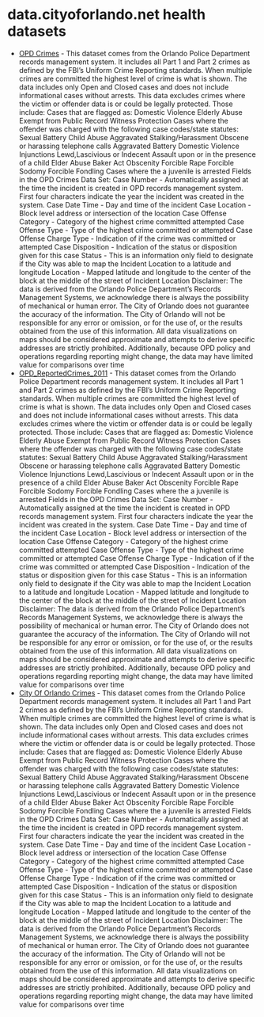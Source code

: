 # data.cityoforlando.net health datasets
* [OPD Crimes](https://data.cityoforlando.net/d/4y9m-jbmz) - This dataset comes from the Orlando Police Department records management system. It includes all Part 1 and Part 2 crimes as defined by the FBI’s Uniform Crime Reporting standards. When multiple crimes are committed the highest level of crime is what is shown. The data includes only Open and Closed cases and does not include informational cases without arrests. This data excludes crimes where the victim or offender data is or could be legally protected. Those include: Cases that are flagged as: Domestic Violence Elderly Abuse Exempt from Public Record Witness Protection Cases where the offender was charged with the following case codes/state statutes: Sexual Battery Child Abuse Aggravated Stalking/Harassment Obscene or harassing telephone calls Aggravated Battery Domestic Violence Injunctions Lewd,Lascivious or Indecent Assault upon or in the presence of a child Elder Abuse Baker Act Obscenity Forcible Rape Forcible Sodomy Forcible Fondling Cases where the a juvenile is arrested Fields in the OPD Crimes Data Set: Case Number - Automatically assigned at the time the incident is created in OPD records management system. First four characters indicate the year the incident was created in the system. Case Date Time - Day and time of the incident Case Location - Block level address or intersection of the location Case Offense Category - Category of the highest crime committed attempted Case Offense Type - Type of the highest crime committed or attempted Case Offense Charge Type - Indication of if the crime was committed or attempted Case Disposition - Indication of the status or disposition given for this case Status - This is an information only field to designate if the City was able to map the Incident Location to a latitude and longitude Location - Mapped latitude and longitude to the center of the block at the middle of the street of Incident Location Disclaimer: The data is derived from the Orlando Police Department’s Records Management Systems, we acknowledge there is always the possibility of mechanical or human error. The City of Orlando does not guarantee the accuracy of the information. The City of Orlando will not be responsible for any error or omission, or for the use of, or the results obtained from the use of this information. All data visualizations on maps should be considered approximate and attempts to derive specific addresses are strictly prohibited. Additionally, because OPD policy and operations regarding reporting might change, the data may have limited value for comparisons over time
* [OPD_ReportedCrimes_2011](https://data.cityoforlando.net/d/rp47-md65) - This dataset comes from the Orlando Police Department records management system. It includes all Part 1 and Part 2 crimes as defined by the FBI’s Uniform Crime Reporting standards. When multiple crimes are committed the highest level of crime is what is shown. The data includes only Open and Closed cases and does not include informational cases without arrests. This data excludes crimes where the victim or offender data is or could be legally protected. Those include: Cases that are flagged as: Domestic Violence Elderly Abuse Exempt from Public Record Witness Protection Cases where the offender was charged with the following case codes/state statutes: Sexual Battery Child Abuse Aggravated Stalking/Harassment Obscene or harassing telephone calls Aggravated Battery Domestic Violence Injunctions Lewd,Lascivious or Indecent Assault upon or in the presence of a child Elder Abuse Baker Act Obscenity Forcible Rape Forcible Sodomy Forcible Fondling Cases where the a juvenile is arrested Fields in the OPD Crimes Data Set: Case Number - Automatically assigned at the time the incident is created in OPD records management system. First four characters indicate the year the incident was created in the system. Case Date Time - Day and time of the incident Case Location - Block level address or intersection of the location Case Offense Category - Category of the highest crime committed attempted Case Offense Type - Type of the highest crime committed or attempted Case Offense Charge Type - Indication of if the crime was committed or attempted Case Disposition - Indication of the status or disposition given for this case Status - This is an information only field to designate if the City was able to map the Incident Location to a latitude and longitude Location - Mapped latitude and longitude to the center of the block at the middle of the street of Incident Location Disclaimer: The data is derived from the Orlando Police Department’s Records Management Systems, we acknowledge there is always the possibility of mechanical or human error. The City of Orlando does not guarantee the accuracy of the information. The City of Orlando will not be responsible for any error or omission, or for the use of, or the results obtained from the use of this information. All data visualizations on maps should be considered approximate and attempts to derive specific addresses are strictly prohibited. Additionally, because OPD policy and operations regarding reporting might change, the data may have limited value for comparisons over time
* [City Of Orlando Crimes](https://data.cityoforlando.net/d/hm2t-fd4m) - This dataset comes from the Orlando Police Department records management system. It includes all Part 1 and Part 2 crimes as defined by the FBI’s Uniform Crime Reporting standards. When multiple crimes are committed the highest level of crime is what is shown. The data includes only Open and Closed cases and does not include informational cases without arrests. This data excludes crimes where the victim or offender data is or could be legally protected. Those include: Cases that are flagged as: Domestic Violence Elderly Abuse Exempt from Public Record Witness Protection Cases where the offender was charged with the following case codes/state statutes: Sexual Battery Child Abuse Aggravated Stalking/Harassment Obscene or harassing telephone calls Aggravated Battery Domestic Violence Injunctions Lewd,Lascivious or Indecent Assault upon or in the presence of a child Elder Abuse Baker Act Obscenity Forcible Rape Forcible Sodomy Forcible Fondling Cases where the a juvenile is arrested Fields in the OPD Crimes Data Set: Case Number - Automatically assigned at the time the incident is created in OPD records management system. First four characters indicate the year the incident was created in the system. Case Date Time - Day and time of the incident Case Location - Block level address or intersection of the location Case Offense Category - Category of the highest crime committed attempted Case Offense Type - Type of the highest crime committed or attempted Case Offense Charge Type - Indication of if the crime was committed or attempted Case Disposition - Indication of the status or disposition given for this case Status - This is an information only field to designate if the City was able to map the Incident Location to a latitude and longitude Location - Mapped latitude and longitude to the center of the block at the middle of the street of Incident Location Disclaimer: The data is derived from the Orlando Police Department’s Records Management Systems, we acknowledge there is always the possibility of mechanical or human error. The City of Orlando does not guarantee the accuracy of the information. The City of Orlando will not be responsible for any error or omission, or for the use of, or the results obtained from the use of this information. All data visualizations on maps should be considered approximate and attempts to derive specific addresses are strictly prohibited. Additionally, because OPD policy and operations regarding reporting might change, the data may have limited value for comparisons over time
